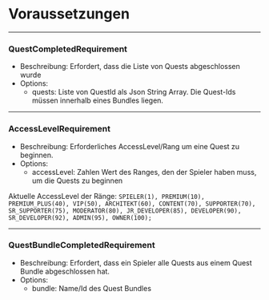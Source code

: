 # Voraussetzungen

***

### QuestCompletedRequirement

- Beschreibung: Erfordert, dass die Liste von Quests abgeschlossen wurde
- Options:
    - quests: Liste von QuestId als Json String Array. Die Quest-Ids müssen innerhalb eines Bundles liegen.

***

### AccessLevelRequirement

- Beschreibung: Erforderliches AccessLevel/Rang um eine Quest zu beginnen.
- Options:
    - accessLevel: Zahlen Wert des Ranges, den der Spieler haben muss, um die Quests zu beginnen

Aktuelle AccessLevel der Ränge:
``
SPIELER(1), PREMIUM(10), PREMIUM_PLUS(40), VIP(50), ARCHITEKT(60), CONTENT(70), SUPPORTER(70), SR_SUPPORTER(75), MODERATOR(80), JR_DEVELOPER(85), DEVELOPER(90), SR_DEVELOPER(92), ADMIN(95), OWNER(100);
``

***

### QuestBundleCompletedRequirement

- Beschreibung: Erfordert, dass ein Spieler alle Quests aus einem Quest Bundle abgeschlossen hat.
- Options:
  - bundle: Name/Id des Quest Bundles
